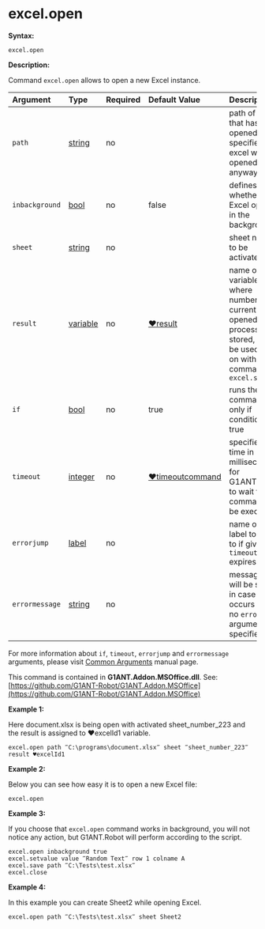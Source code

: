 # excel.open

**Syntax:**

```text
excel.open
```

**Description:**

Command `excel.open` allows to open a new Excel instance.

| Argument | Type | Required | Default Value | Description |
| :--- | :--- | :--- | :--- | :--- |
| `path` | [string](https://github.com/G1ANT-Robot/G1ANT.Manual/blob/master/G1ANT-Language/Structures/string.md) | no |  | path of a file that has to be opened, if not specified, excel will be opened anyway |
| `inbackground` | [bool](https://github.com/G1ANT-Robot/G1ANT.Manual/blob/master/G1ANT-Language/Structures/bool.md) | no | false | defines whether Excel opens in the background |
| `sheet` | [string](https://github.com/G1ANT-Robot/G1ANT.Manual/blob/master/G1ANT-Language/Structures/string.md) | no |  | sheet name to be activated |
| `result` | [variable](https://github.com/G1ANT-Robot/G1ANT.Manual/blob/master/G1ANT-Language/Special-Characters/variable.md) | no | [♥result](https://github.com/G1ANT-Robot/G1ANT.Manual/blob/master/G1ANT-Language/Common-Arguments.md) | name of variable where number of currently opened Excel processes is stored, it can be used later on with command `excel.switch` |
| `if` | [bool](https://github.com/G1ANT-Robot/G1ANT.Manual/blob/master/G1ANT-Language/Structures/bool.md) | no | true | runs the command only if condition is true |
| `timeout` | [integer](https://github.com/G1ANT-Robot/G1ANT.Manual/blob/master/G1ANT-Language/Structures/integer.md) | no | [♥timeoutcommand](https://github.com/G1ANT-Robot/G1ANT.Manual/blob/master/G1ANT-Language/Variables/Special-Variables.md) | specifies time in milliseconds for G1ANT.Robot to wait for the command to be executed |
| `errorjump` | [label](https://github.com/G1ANT-Robot/G1ANT.Manual/blob/master/G1ANT-Language/Structures/label.md) | no |  | name of the label to jump to if given `timeout` expires |
| `errormessage` | [string](https://github.com/G1ANT-Robot/G1ANT.Manual/blob/master/G1ANT-Language/Structures/string.md) | no |  | message that will be shown in case error occurs and no `errorjump` argument is specified |

For more information about `if`, `timeout`, `errorjump` and `errormessage` arguments, please visit [Common Arguments](https://github.com/G1ANT-Robot/G1ANT.Manual/blob/master/G1ANT-Language/Common-Arguments.md) manual page.

This command is contained in **G1ANT.Addon.MSOffice.dll**. See: [https://github.com/G1ANT-Robot/G1ANT.Addon.MSOffice](https://github.com/G1ANT-Robot/G1ANT.Addon.MSOffice)

**Example 1:**

Here document.xlsx is being open with activated sheet\_number\_223 and the result is assigned to ♥excelId1 variable.

```text
excel.open path ‴C:\programs\document.xlsx‴ sheet ‴sheet_number_223‴ result ♥excelId1
```

**Example 2:**

Below you can see how easy it is to open a new Excel file:

```text
excel.open
```

**Example 3:**

If you choose that `excel.open` command works in background, you will not notice any action, but G1ANT.Robot will perform according to the script.

```text
excel.open inbackground true
excel.setvalue value ‴Random Text‴ row 1 colname A
excel.save path ‴C:\Tests\test.xlsx‴
excel.close
```

**Example 4:**

In this example you can create Sheet2 while opening Excel.

```text
excel.open path ‴C:\Tests\test.xlsx‴ sheet Sheet2
```

